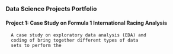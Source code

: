 ### **Data Science Projects Portfolio**
#### **Project 1: Case Study on Formula 1 International Racing Analysis**
      A case study on exploratory data analysis (EDA) and
      coding of bring together different types of data 
      sets to perform the 
